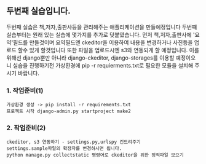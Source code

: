 ## 두번째 실습입니다.
두번째 실습은 책,저자,출판사등을 관리해주는 애플리케이션을 만들예정입니다
두번째 실습부터는 원래 있는 실습에 몇가지를 추가로 덧붙였습니다.
먼저 책,저자,출판사에 '요약'필드를 만들것이며 요약필드엔 ckeditor을 이용하여
내용을 변경하거나 사진등을 업로드 할수 있게 할것입니다
또한 파일을 업로드시엔 s3와 연동되게 할 예정입니다.
이를 위해선 django뿐만 아니라 django-ckeditor, django-storages를 이용할 예정이오니
실습을 진행하기전 가상환경에 pip -r requierments.txt로 필요한 모듈을 설치해 주시기 바랍니다.

### 1. 작업준비(1)
    가상환경 생성 -> pip install -r requirements.txt
    프로젝트 시작 django-admin.py startproject make2
### 2. 작업준비(2)
    ckeditor, s3 연동하기 - settings.py,urlspy 건드려주기
    settings.sample파일의 확장자를 변경하시면 됩니다.
    python manage.py collectstatic 명령어로 ckeditor을 위한 정적파일 모으기



